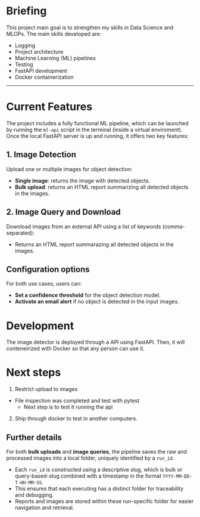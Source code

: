 # Briefing

This project main goal is to strengthen my skills in Data Science and MLOPs. The main skills developed are:
* Logging
* Project architecture
* Machine Learning (ML) pipelines
* Testing
* FastAPI development
* Docker containerization

---

# Current Features

The project includes a fully functional ML pipeline, which can be launched by running the `ml-api` script in the terminal (inside a virtual enviroment). Once the local FastAPI server is up and running, it offers two key features:

## 1. Image Detection
Upload one or multiple images for object detection:

* **Single image**: returns the image with detected objects.
* **Bulk upload**: returns an HTML report summarizing all detected objects in the images.

## 2. Image Query and Download

Download images from an external API using a list of keywords (comma-separated):

* Returns an HTML report summarazing all detected objects in the images.

## Configuration options

For both use cases, users can:

* **Set a confidence threshold** for the object detection model.
* **Activate an email alert** if no object is detected in the input images.


# Development

The image detector is deployed through a API using FastAPI. Then, it will conteneirized with Docker so that any person can use it.

# Next steps

1. Restrict upload to images
* File inspection was completed and test with pytest
    * Next step is to test it running the api

2. Ship through docker to test in another computers.

## Further details

For both **bulk uploads** and **image queries**, the pipeline saves the raw and processed images into a local folder, uniquely identified by a `run_id`.

* Each `run_id` is constructed using a descriptive slug, which is bulk or query-based-slug combined with a timestamp  in the format `YYYY-MM-DD-T-HH-MM-SS`.
* This ensures that each executing has a distinct folder for traceability and debugging.
* Reports and images are stored within these run-specific folder for easier navigation and retrieval.
